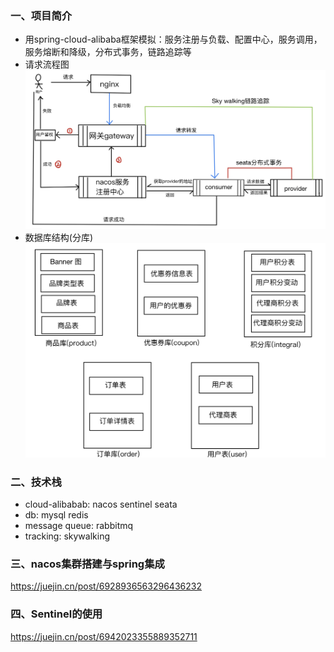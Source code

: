 ### 一、项目简介
- 用spring-cloud-alibaba框架模拟：服务注册与负载、配置中心，服务调用，服务熔断和降级，分布式事务，链路追踪等
- 请求流程图
  ![请求流程图](./img/process.jpg)
- 数据库结构(分库)
  ![数据库](./img/db_.jpg)
### 二、技术栈
- cloud-alibabab: nacos sentinel seata
- db: mysql redis
- message queue: rabbitmq
- tracking: skywalking
### 三、nacos集群搭建与spring集成
https://juejin.cn/post/6928936563296436232
### 四、Sentinel的使用
https://juejin.cn/post/6942023355889352711


